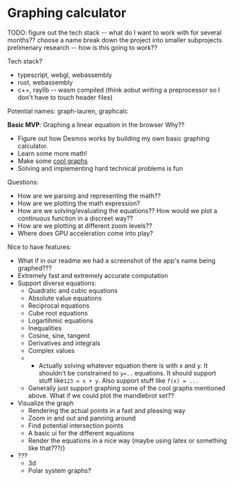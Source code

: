 # Graphing calculator

TODO: figure out the tech stack -- what do I want to work with for several months??
      choose a name
      break down the project into smaller subprojects
      prelimenary research -- how is this going to work??

Tech stack?
- typescript, webgl, webassembly
- rust, webassembly
- c++, raylib -- wasm compiled (think aobut writing a preprocessor so I don't have to touch header files)

Potential names:
graph-lauren, graphcalc

**Basic MVP**: Graphing a linear equation in the browser
Why??
- Figure out how Desmos works by building my own basic graphing calculator.
- Learn some more math!
- Make some [cool graphs](https://www.desmos.com/calculator/btezq8hinh)
- Solving and implementing hard technical problems is fun

Questions:
- How are we parsing and representing the math??
- How are we plotting the math expression?
- How are we solving/evaluating the equations??
  How would we plot a continuous function in a discreet way??
- How are we plotting at different zoom levels??
- Where does GPU acceleration come into play?

Nice to have features:
- What if in our readme we had a screenshot of the app's name being graphed???
- Extremely fast and extremely accurate computation
- Support diverse equations:
    - Quadratic and cubic equations
    - Absolute value equations
    - Reciprocal equations
    - Cube root equations
    - Logartihmic equations
    - Inequalities
    - Cosine, sine, tangent
    - Derivatives and integrals
    - Complex values
    - * Actually solving whatever equation there is with x and y.
      It shouldn't be constrained to `y=..` equations. It should
      support stuff like`123 = x + y`. Also support stuff like `f(x) = ...`
    - Generally just support graphing some of the cool graphs mentioned above.
      What if we could plot the mandlebrot set??
- Visualize the graph
    - Rendering the actual points in a fast and pleasing way
    - Zoom in and out and panning around
    - Find potential intersection points
    - A basic ui for the different equations
    - Render the equations in a nice way (maybe using latex or something like that???/)
- ???
    - 3d
    - Polar system graphs?